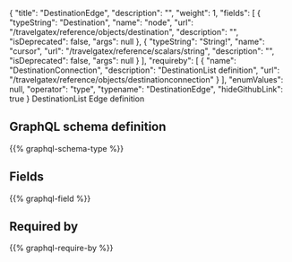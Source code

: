 {
  "title": "DestinationEdge",
  "description": "",
  "weight": 1,
  "fields": [
    {
      "typeString": "Destination",
      "name": "node",
      "url": "/travelgatex/reference/objects/destination",
      "description": "",
      "isDeprecated": false,
      "args": null
    },
    {
      "typeString": "String!",
      "name": "cursor",
      "url": "/travelgatex/reference/scalars/string",
      "description": "",
      "isDeprecated": false,
      "args": null
    }
  ],
  "requireby": [
    {
      "name": "DestinationConnection",
      "description": "DestinationList definition",
      "url": "/travelgatex/reference/objects/destinationconnection"
    }
  ],
  "enumValues": null,
  "operator": "type",
  "typename": "DestinationEdge",
  "hideGithubLink": true
}
DestinationList Edge definition
## GraphQL schema definition

{{% graphql-schema-type %}}

## Fields

{{% graphql-field %}}

## Required by

{{% graphql-require-by %}}
